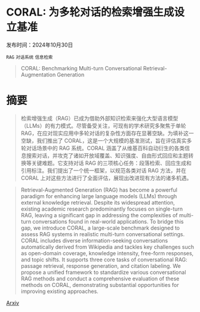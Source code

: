 # CORAL: 为多轮对话的检索增强生成设立基准

发布时间：2024年10月30日

`RAG` `对话系统` `信息检索`

> CORAL: Benchmarking Multi-turn Conversational Retrieval-Augmentation Generation

# 摘要

> 检索增强生成（RAG）已成为借助外部知识检索来强化大型语言模型（LLMs）的有力模式。尽管备受关注，可现有的学术研究多聚焦于单轮 RAG，在应对现实应用中多轮对话的复杂性方面存在显著空缺。为填补这一空缺，我们推出了 CORAL，这是一个大规模的基准测试，旨在评估真实多轮对话场景中的 RAG 系统。CORAL 涵盖了从维基百科自动衍生的各类信息搜索对话，并攻克了诸如开放域覆盖、知识强度、自由形式回应和主题转换等关键难题。它支持对话 RAG 的三项核心任务：段落检索、回应生成和引用标注。我们提出了一个统一框架，以规范各类对话 RAG 方法，并在 CORAL 上对这些方法进行了全面评估，展现出改进现有方法的诸多机遇。

> Retrieval-Augmented Generation (RAG) has become a powerful paradigm for enhancing large language models (LLMs) through external knowledge retrieval. Despite its widespread attention, existing academic research predominantly focuses on single-turn RAG, leaving a significant gap in addressing the complexities of multi-turn conversations found in real-world applications. To bridge this gap, we introduce CORAL, a large-scale benchmark designed to assess RAG systems in realistic multi-turn conversational settings. CORAL includes diverse information-seeking conversations automatically derived from Wikipedia and tackles key challenges such as open-domain coverage, knowledge intensity, free-form responses, and topic shifts. It supports three core tasks of conversational RAG: passage retrieval, response generation, and citation labeling. We propose a unified framework to standardize various conversational RAG methods and conduct a comprehensive evaluation of these methods on CORAL, demonstrating substantial opportunities for improving existing approaches.

[Arxiv](https://arxiv.org/abs/2410.23090)
